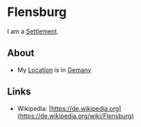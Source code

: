 # Flensburg

I am a [Settlement](140000034.md).

## About

- My [Location](620002.md) is in [Gemany](140000025.md)

## Links

- Wikipedia: [https://de.wikipedia.org](https://de.wikipedia.org/wiki/Flensburg)
